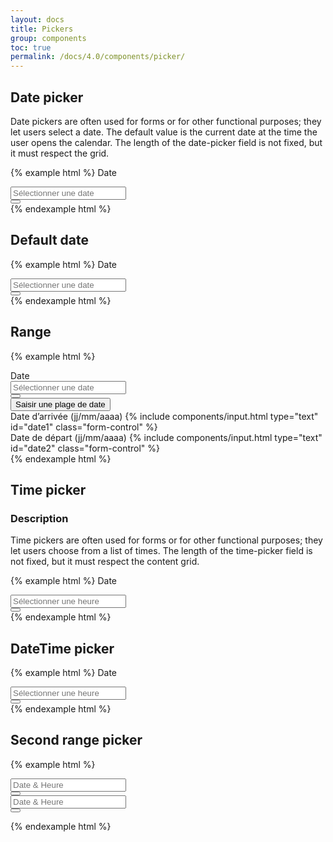 ```yaml
---
layout: docs
title: Pickers
group: components
toc: true
permalink: /docs/4.0/components/picker/
---
```


## Date picker

Date pickers are often used for forms or for other functional purposes; they let users select a date. The default value is the current date at the time the user opens the calendar. The length of the date-picker field is not fixed, but it must respect the grid.

{% example html %}
<label for="date" class="font-weight-medium mb-2">Date</label>
<div data-component="picker">
  <div class="input-group input-group--flatpickr">
    <div class="form-control-container" data-toggle>
      <input id="date" type="text" class="form-control" placeholder="Sélectionner une date" data-input>
      <span class="form-control-state"></span>
    </div>
    <div class="input-group-append">
      <button type="button" class="btn btn-primary btn-only-icon" data-role="btn" aria-expanded="false">
        <i class="icons-calendar"></i>
      </button>
    </div>
  </div>
</div>
{% endexample html %}

## Default date

{% example html %}
<label for="defaultdate" class="font-weight-medium mb-2">Date</label>
<div data-component="picker" data-default-date="2017-02-26">
  <div class="input-group input-group--flatpickr">
    <div class="form-control-container" data-toggle>
      <input id="defaultdate" type="text" class="form-control" placeholder="Sélectionner une date" data-input>
      <span class="form-control-state"></span>
    </div>
    <div class="input-group-append">
      <button type="button" class="btn btn-primary btn-only-icon" data-role="btn" aria-expanded="false">
        <i class="icons-calendar"></i>
      </button>
    </div>
  </div>
</div>
{% endexample html %}

## Range

{% example html %}
<div aria-hidden="true">
  <label for="range" class="font-weight-medium mb-2">Date</label>
  <div data-component="picker" data-mode="range">
    <div class="input-group input-group--flatpickr">
      <div class="form-control-container" data-toggle>
        <input id="range" type="text" class="form-control" placeholder="Sélectionner une date" data-input>
        <span class="form-control-state"></span>
      </div>
      <div class="input-group-append">
        <button type="button" class="btn btn-primary btn-only-icon" data-role="btn" aria-expanded="false">
          <i class="icons-calendar"></i>
        </button>
      </div>
    </div>
  </div>
</div>
<div class="pt-3">
  <button class="btn-link" aria-controls="inputrange" data-component="state" data-state="d-none" data-behaviour="toggle" data-target=".range-inputs">
    Saisir une plage de date
  </button>
  <div class="row pt-2 range-inputs d-none" id="inputrange" aria-expanded="false">
    <div class="col">
      <div class="form-group">
        <label for="date1">Date d’arrivée (jj/mm/aaaa)</label>
        {% include components/input.html type="text" id="date1" class="form-control" %}
      </div>
    </div>
    <div class="col">
      <div class="form-group">
        <label for="date2">Date de départ (jj/mm/aaaa)</label>
        {% include components/input.html type="text" id="date2" class="form-control" %}
      </div>
    </div>
  </div>
</div>
{% endexample html %}

## Time picker

### Description

Time pickers are often used for forms or for other functional purposes; they let users choose from a list of times.
The length of the time-picker field is not fixed, but it must respect the content grid.

{% example html %}
<label for="timepicker" class="font-weight-medium mb-2">Date</label>
<div data-component="picker" data-timepicker="true" data-increment-hours-on-minutes-max="true">
  <div class="input-group input-group--flatpickr">
    <div class="form-control-container" data-toggle>
      <input id="timepicker" type="text" class="form-control" placeholder="Sélectionner une heure" data-input>
      <span class="form-control-state"></span>
    </div>
    <div class="input-group-append">
      <button type="button" class="btn btn-primary btn-only-icon" data-role="btn" aria-expanded="false">
        <i class="icons-calendar-time"></i>
      </button>
    </div>
  </div>
</div>
{% endexample html %}

## DateTime picker

{% example html %}
<label for="datetimepicker" class="font-weight-medium mb-2">Date</label>
<div data-component="picker" data-enable-time="true">
  <div class="input-group input-group--flatpickr">
    <div class="form-control-container" data-toggle>
      <input id="datetimepicker" type="text" class="form-control" placeholder="Sélectionner une heure" data-input>
      <span class="form-control-state"></span>
    </div>
    <div class="input-group-append">
      <button type="button" class="btn btn-primary btn-only-icon" data-role="btn" aria-expanded="false">
        <i class="icons-calendar-time"></i>
      </button>
    </div>
  </div>
</div>
{% endexample html %}

## Second range picker

{% example html %}
<form autocomplete="false">
  <div class="row">
    <div class="col">
      <div data-component="picker" data-second-range="#secondRangeInput">
        <div class="input-group">
          <div class="form-control-container">
            <input type="text" class="form-control" placeholder="Date & Heure" data-input>
            <span class="form-control-state"></span>
          </div>
          <div class="input-group-append">
            <button type="button" class="btn btn-primary btn-only-icon" data-toggle>
              <i class="icons-calendar"></i>
            </button>
          </div>
        </div>
        <div class="dropdown-menu" data-role="menu">
        </div>
      </div>
    </div>
    <div class="col">
      <div class="input-group">
        <div class="form-control-container">
          <input id="secondRangeInput" type="text" class="form-control" placeholder="Date & Heure" data-input>
          <span class="form-control-state"></span>
        </div>
        <div class="input-group-append">
          <button type="button" class="btn btn-primary btn-only-icon" data-toggle>
            <i class="icons-calendar"></i>
          </button>
        </div>
      </div>
    </div>
  </div>
</form>
{% endexample html %}
